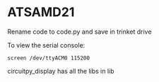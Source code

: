 # ATSAMD21

Rename code to code.py and save in trinket drive

To view the serial console:

`screen /dev/ttyACM0 115200`

circuitpy_display has all the libs in lib
